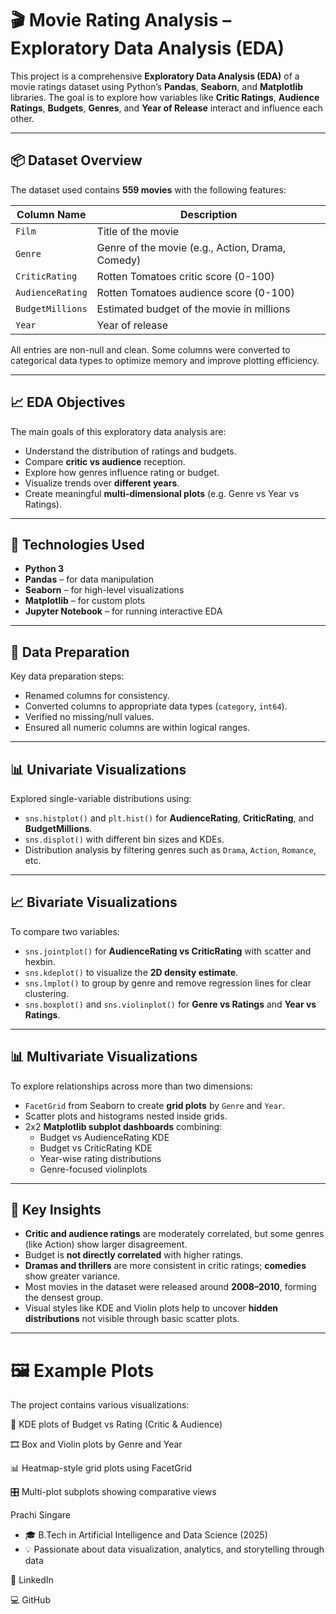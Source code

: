 # 🎬 Movie Rating Analysis – Exploratory Data Analysis (EDA)

This project is a comprehensive **Exploratory Data Analysis (EDA)** of a movie ratings dataset using Python’s **Pandas**, **Seaborn**, and **Matplotlib** libraries. The goal is to explore how variables like **Critic Ratings**, **Audience Ratings**, **Budgets**, **Genres**, and **Year of Release** interact and influence each other.

---

## 📦 Dataset Overview

The dataset used contains **559 movies** with the following features:

| Column Name        | Description                                        |
|--------------------|----------------------------------------------------|
| `Film`             | Title of the movie                                 |
| `Genre`            | Genre of the movie (e.g., Action, Drama, Comedy)   |
| `CriticRating`     | Rotten Tomatoes critic score (0-100)               |
| `AudienceRating`   | Rotten Tomatoes audience score (0-100)             |
| `BudgetMillions`   | Estimated budget of the movie in millions          |
| `Year`             | Year of release                                    |

All entries are non-null and clean. Some columns were converted to categorical data types to optimize memory and improve plotting efficiency.

---

## 📈 EDA Objectives

The main goals of this exploratory data analysis are:

- Understand the distribution of ratings and budgets.
- Compare **critic vs audience** reception.
- Explore how genres influence rating or budget.
- Visualize trends over **different years**.
- Create meaningful **multi-dimensional plots** (e.g. Genre vs Year vs Ratings).

---

## 🔧 Technologies Used

- **Python 3**
- **Pandas** – for data manipulation
- **Seaborn** – for high-level visualizations
- **Matplotlib** – for custom plots
- **Jupyter Notebook** – for running interactive EDA

---

## 🧪 Data Preparation

Key data preparation steps:
- Renamed columns for consistency.
- Converted columns to appropriate data types (`category`, `int64`).
- Verified no missing/null values.
- Ensured all numeric columns are within logical ranges.

---

## 📊 Univariate Visualizations

Explored single-variable distributions using:
- `sns.histplot()` and `plt.hist()` for **AudienceRating**, **CriticRating**, and **BudgetMillions**.
- `sns.displot()` with different bin sizes and KDEs.
- Distribution analysis by filtering genres such as `Drama`, `Action`, `Romance`, etc.

---

## 📈 Bivariate Visualizations

To compare two variables:
- `sns.jointplot()` for **AudienceRating vs CriticRating** with scatter and hexbin.
- `sns.kdeplot()` to visualize the **2D density estimate**.
- `sns.lmplot()` to group by genre and remove regression lines for clear clustering.
- `sns.boxplot()` and `sns.violinplot()` for **Genre vs Ratings** and **Year vs Ratings**.

---

## 📊 Multivariate Visualizations

To explore relationships across more than two dimensions:
- `FacetGrid` from Seaborn to create **grid plots** by `Genre` and `Year`.
- Scatter plots and histograms nested inside grids.
- 2x2 **Matplotlib subplot dashboards** combining:
  - Budget vs AudienceRating KDE
  - Budget vs CriticRating KDE
  - Year-wise rating distributions
  - Genre-focused violinplots

---

## 📌 Key Insights

- **Critic and audience ratings** are moderately correlated, but some genres (like Action) show larger disagreement.
- Budget is **not directly correlated** with higher ratings.
- **Dramas and thrillers** are more consistent in critic ratings; **comedies** show greater variance.
- Most movies in the dataset were released around **2008–2010**, forming the densest group.
- Visual styles like KDE and Violin plots help to uncover **hidden distributions** not visible through basic scatter plots.

---


# 🖼️ Example Plots
The project contains various visualizations:

🎯 KDE plots of Budget vs Rating (Critic & Audience)

🎞️ Box and Violin plots by Genre and Year

📊 Heatmap-style grid plots using FacetGrid

🎛️ Multi-plot subplots showing comparative views

Prachi Singare
- 🎓 B.Tech in Artificial Intelligence and Data Science (2025)
- 💡 Passionate about data visualization, analytics, and storytelling through data

🔗 LinkedIn

💻 GitHub






